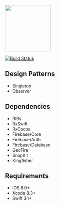 <img src="https://s3-us-west-1.amazonaws.com/munchiebox.app/logo.png" height="150" width="auto">

[![Build Status](https://travis-ci.org/johnathanachen/MunchieBox.svg?branch=develop)](https://github.com/johnathanachen/MunchieBox/tree/develop)

## Design Patterns

- Singleton
- Observer

## Dependencies

- RIBs
- RxSwift
- RxCocoa
- Firebase/Core
- Firebase/Auth
- Firebase/Database
- GeoFire
- SnapKit
- Kingfisher

## Requirements

- iOS 8.0+
- Xcode 8.3+
- Swift 3.1+
